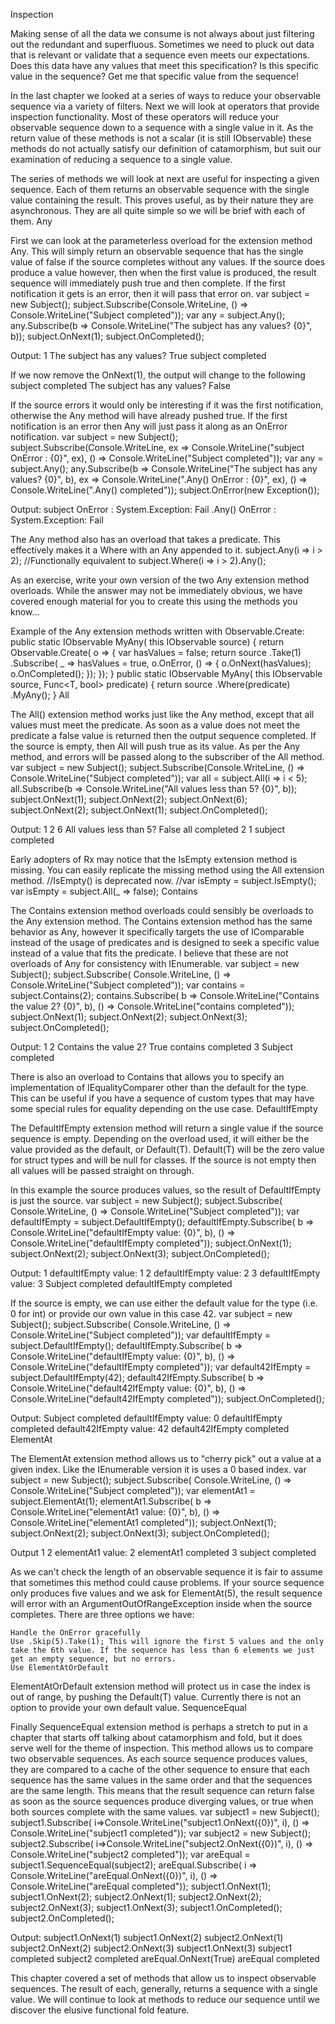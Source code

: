 Inspection

Making sense of all the data we consume is not always about just filtering out the redundant and superfluous. Sometimes we need to pluck out data that is relevant or validate that a sequence even meets our expectations. Does this data have any values that meet this specification? Is this specific value in the sequence? Get me that specific value from the sequence!

In the last chapter we looked at a series of ways to reduce your observable sequence via a variety of filters. Next we will look at operators that provide inspection functionality. Most of these operators will reduce your observable sequence down to a sequence with a single value in it. As the return value of these methods is not a scalar (it is still IObservable<T>) these methods do not actually satisfy our definition of catamorphism, but suit our examination of reducing a sequence to a single value.

The series of methods we will look at next are useful for inspecting a given sequence. Each of them returns an observable sequence with the single value containing the result. This proves useful, as by their nature they are asynchronous. They are all quite simple so we will be brief with each of them.
Any

First we can look at the parameterless overload for the extension method Any. This will simply return an observable sequence that has the single value of false if the source completes without any values. If the source does produce a value however, then when the first value is produced, the result sequence will immediately push true and then complete. If the first notification it gets is an error, then it will pass that error on.
var subject = new Subject<int>();
subject.Subscribe(Console.WriteLine, () => Console.WriteLine("Subject completed"));
var any = subject.Any();
any.Subscribe(b => Console.WriteLine("The subject has any values? {0}", b));
subject.OnNext(1);
subject.OnCompleted();

Output:
1
The subject has any values? True
subject completed

If we now remove the OnNext(1), the output will change to the following
subject completed
The subject has any values? False

If the source errors it would only be interesting if it was the first notification, otherwise the Any method will have already pushed true. If the first notification is an error then Any will just pass it along as an OnError notification.
var subject = new Subject<int>();
subject.Subscribe(Console.WriteLine,
ex => Console.WriteLine("subject OnError : {0}", ex),
() => Console.WriteLine("Subject completed"));
var any = subject.Any();
any.Subscribe(b => Console.WriteLine("The subject has any values? {0}", b),
ex => Console.WriteLine(".Any() OnError : {0}", ex),
() => Console.WriteLine(".Any() completed"));
subject.OnError(new Exception());

Output:
subject OnError : System.Exception: Fail
.Any() OnError : System.Exception: Fail

The Any method also has an overload that takes a predicate. This effectively makes it a Where with an Any appended to it.
subject.Any(i => i > 2);
//Functionally equivalent to
subject.Where(i => i > 2).Any();

As an exercise, write your own version of the two Any extension method overloads. While the answer may not be immediately obvious, we have covered enough material for you to create this using the methods you know...

Example of the Any extension methods written with Observable.Create:
public static IObservable<bool> MyAny<T>(
this IObservable<T> source)
{
return Observable.Create<bool>(
o =>
{
var hasValues = false;
return source
.Take(1)
.Subscribe(
_ => hasValues = true,
o.OnError,
() =>
{
o.OnNext(hasValues);
o.OnCompleted();
});
});
}
public static IObservable<bool> MyAny<T>(
this IObservable<T> source,
Func<T, bool> predicate)
{
return source
.Where(predicate)
.MyAny();
}
All

The All() extension method works just like the Any method, except that all values must meet the predicate. As soon as a value does not meet the predicate a false value is returned then the output sequence completed. If the source is empty, then All will push true as its value. As per the Any method, and errors will be passed along to the subscriber of the All method.
var subject = new Subject<int>();
subject.Subscribe(Console.WriteLine, () => Console.WriteLine("Subject completed"));
var all = subject.All(i => i < 5);
all.Subscribe(b => Console.WriteLine("All values less than 5? {0}", b));
subject.OnNext(1);
subject.OnNext(2);
subject.OnNext(6);
subject.OnNext(2);
subject.OnNext(1);
subject.OnCompleted();

Output:
1
2
6
All values less than 5? False
all completed
2
1
subject completed

Early adopters of Rx may notice that the IsEmpty extension method is missing. You can easily replicate the missing method using the All extension method.
//IsEmpty() is deprecated now.
//var isEmpty = subject.IsEmpty();
var isEmpty = subject.All(_ => false);
Contains

The Contains extension method overloads could sensibly be overloads to the Any extension method. The Contains extension method has the same behavior as Any, however it specifically targets the use of IComparable instead of the usage of predicates and is designed to seek a specific value instead of a value that fits the predicate. I believe that these are not overloads of Any for consistency with IEnumerable.
var subject = new Subject<int>();
subject.Subscribe(
Console.WriteLine,
() => Console.WriteLine("Subject completed"));
var contains = subject.Contains(2);
contains.Subscribe(
b => Console.WriteLine("Contains the value 2? {0}", b),
() => Console.WriteLine("contains completed"));
subject.OnNext(1);
subject.OnNext(2);
subject.OnNext(3);
subject.OnCompleted();

Output:
1
2
Contains the value 2? True
contains completed
3
Subject completed

There is also an overload to Contains that allows you to specify an implementation of IEqualityComparer<T> other than the default for the type. This can be useful if you have a sequence of custom types that may have some special rules for equality depending on the use case.
DefaultIfEmpty

The DefaultIfEmpty extension method will return a single value if the source sequence is empty. Depending on the overload used, it will either be the value provided as the default, or Default(T). Default(T) will be the zero value for struct types and will be null for classes. If the source is not empty then all values will be passed straight on through.

In this example the source produces values, so the result of DefaultIfEmpty is just the source.
var subject = new Subject<int>();
subject.Subscribe(
Console.WriteLine,
() => Console.WriteLine("Subject completed"));
var defaultIfEmpty = subject.DefaultIfEmpty();
defaultIfEmpty.Subscribe(
b => Console.WriteLine("defaultIfEmpty value: {0}", b),
() => Console.WriteLine("defaultIfEmpty completed"));
subject.OnNext(1);
subject.OnNext(2);
subject.OnNext(3);
subject.OnCompleted();

Output:
1
defaultIfEmpty value: 1
2
defaultIfEmpty value: 2
3
defaultIfEmpty value: 3
Subject completed
defaultIfEmpty completed

If the source is empty, we can use either the default value for the type (i.e. 0 for int) or provide our own value in this case 42.
var subject = new Subject<int>();
subject.Subscribe(
Console.WriteLine,
() => Console.WriteLine("Subject completed"));
var defaultIfEmpty = subject.DefaultIfEmpty();
defaultIfEmpty.Subscribe(
b => Console.WriteLine("defaultIfEmpty value: {0}", b),
() => Console.WriteLine("defaultIfEmpty completed"));
var default42IfEmpty = subject.DefaultIfEmpty(42);
default42IfEmpty.Subscribe(
b => Console.WriteLine("default42IfEmpty value: {0}", b),
() => Console.WriteLine("default42IfEmpty completed"));
subject.OnCompleted();

Output:
Subject completed
defaultIfEmpty value: 0
defaultIfEmpty completed
default42IfEmpty value: 42
default42IfEmpty completed
ElementAt

The ElementAt extension method allows us to "cherry pick" out a value at a given index. Like the IEnumerable<T> version it is uses a 0 based index.
var subject = new Subject<int>();
subject.Subscribe(
Console.WriteLine,
() => Console.WriteLine("Subject completed"));
var elementAt1 = subject.ElementAt(1);
elementAt1.Subscribe(
b => Console.WriteLine("elementAt1 value: {0}", b),
() => Console.WriteLine("elementAt1 completed"));
subject.OnNext(1);
subject.OnNext(2);
subject.OnNext(3);
subject.OnCompleted();

Output
1
2
elementAt1 value: 2
elementAt1 completed
3
subject completed

As we can't check the length of an observable sequence it is fair to assume that sometimes this method could cause problems. If your source sequence only produces five values and we ask for ElementAt(5), the result sequence will error with an ArgumentOutOfRangeException inside when the source completes. There are three options we have:

    Handle the OnError gracefully
    Use .Skip(5).Take(1); This will ignore the first 5 values and the only take the 6th value. If the sequence has less than 6 elements we just get an empty sequence, but no errors.
    Use ElementAtOrDefault

ElementAtOrDefault extension method will protect us in case the index is out of range, by pushing the Default(T) value. Currently there is not an option to provide your own default value.
SequenceEqual

Finally SequenceEqual extension method is perhaps a stretch to put in a chapter that starts off talking about catamorphism and fold, but it does serve well for the theme of inspection. This method allows us to compare two observable sequences. As each source sequence produces values, they are compared to a cache of the other sequence to ensure that each sequence has the same values in the same order and that the sequences are the same length. This means that the result sequence can return false as soon as the source sequences produce diverging values, or true when both sources complete with the same values.
var subject1 = new Subject<int>();
subject1.Subscribe(
i=>Console.WriteLine("subject1.OnNext({0})", i),
() => Console.WriteLine("subject1 completed"));
var subject2 = new Subject<int>();
subject2.Subscribe(
i=>Console.WriteLine("subject2.OnNext({0})", i),
() => Console.WriteLine("subject2 completed"));
var areEqual = subject1.SequenceEqual(subject2);
areEqual.Subscribe(
i => Console.WriteLine("areEqual.OnNext({0})", i),
() => Console.WriteLine("areEqual completed"));
subject1.OnNext(1);
subject1.OnNext(2);
subject2.OnNext(1);
subject2.OnNext(2);
subject2.OnNext(3);
subject1.OnNext(3);
subject1.OnCompleted();
subject2.OnCompleted();

Output:
subject1.OnNext(1)
subject1.OnNext(2)
subject2.OnNext(1)
subject2.OnNext(2)
subject2.OnNext(3)
subject1.OnNext(3)
subject1 completed
subject2 completed
areEqual.OnNext(True)
areEqual completed

This chapter covered a set of methods that allow us to inspect observable sequences. The result of each, generally, returns a sequence with a single value. We will continue to look at methods to reduce our sequence until we discover the elusive functional fold feature. 
